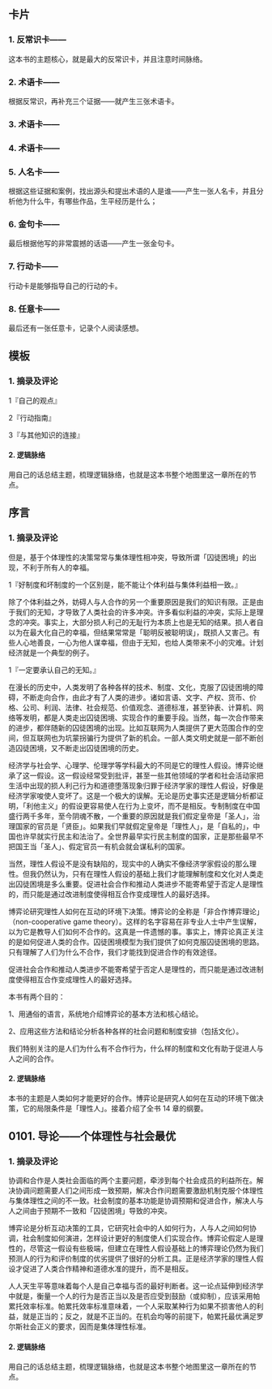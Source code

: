 ## 卡片

### 1. 反常识卡——

这本书的主题核心，就是最大的反常识卡，并且注意时间脉络。

### 2. 术语卡——

根据反常识，再补充三个证据——就产生三张术语卡。

### 3. 术语卡——

### 4. 术语卡——

### 5. 人名卡——

根据这些证据和案例，找出源头和提出术语的人是谁——产生一张人名卡，并且分析他为什么牛，有哪些作品，生平经历是什么；

### 6. 金句卡——

最后根据他写的非常震撼的话语——产生一张金句卡。

### 7. 行动卡——

行动卡是能够指导自己的行动的卡。

### 8. 任意卡——

最后还有一张任意卡，记录个人阅读感想。

## 模板

### 1. 摘录及评论

1『自己的观点』

2『行动指南』

3『与其他知识的连接』

#### 2. 逻辑脉络

用自己的话总结主题，梳理逻辑脉络，也就是这本书整个地图里这一章所在的节点。

## 序言

### 1. 摘录及评论

但是，基于个体理性的决策常常与集体理性相冲突，导致所谓「囚徒困境」的出现，不利于所有人的幸福。

1『好制度和坏制度的一个区别是，能不能让个体利益与集体利益相一致。』

除了个体利益之外，妨碍人与人合作的另一个重要原因是我们的知识有限。正是由于我们的无知，才导致了人类社会的许多冲突。许多看似利益的冲突，实际上是理念的冲突。事实上，大部分损人利己的无耻行为本质上也是无知的结果。损人者自以为在最大化自己的幸福，但结果常常是「聪明反被聪明误」，既损人又害己。有些人心地善良，一心为他人谋幸福，但由于无知，也给人类带来不小的灾难。计划经济就是一个典型的例子。

1『一定要承认自己的无知。』

在漫长的历史中，人类发明了各种各样的技术、制度、文化，克服了囚徒困境的障碍，不断走向合作，由此才有了人类的进步。诸如言语、文字、产权、货币、价格、公司、利润、法律、社会规范、价值观念、道德标准，甚至钟表、计算机、网络等发明，都是人类走出囚徒困境、实现合作的重要手段。当然，每一次合作带来的进步，都伴随新的囚徒困境的出现。比如互联网为人类提供了更大范围合作的空间，但互联网也为坑蒙拐骗行为提供了新的机会。一部人类文明史就是一部不断创造囚徒困境，又不断走出囚徒困境的历史。

经济学与社会学、心理学、伦理学等学科最大的不同是它的理性人假设。博弈论继承了这一假设。这一假设经常受到批评，甚至一些其他领域的学者和社会活动家把生活中出现的损人利己行为和道德堕落现象归罪于经济学家的理性人假设，好像是经济学家唆使人变坏了。这是一个极大的误解。无论是历史事实还是逻辑分析都证明，「利他主义」的假设更容易使人在行为上变坏，而不是相反。专制制度在中国盛行两千多年，至今阴魂不散，一个重要的原因就是我们假定皇帝是「圣人」，治理国家的官员是「贤臣」。如果我们早就假定皇帝是「理性人」，是「自私的」，中国也许早就实行民主和法治了。全世界最早实行民主制度的国家，正是那些最早不把国王当「圣人」、假定官员一有机会就会谋私利的国家。

当然，理性人假设不是没有缺陷的，现实中的人确实不像经济学家假设的那么理性。但我仍然认为，只有在理性人假设的基础上我们才能理解制度和文化对人类走出囚徒困境是多么重要。促进社会合作和推动人类进步不能寄希望于否定人是理性的，而只能是通过改进制度使得相互合作变成理性人的最好选择。

博弈论研究理性人如何在互动的环境下决策。博弈论的全称是「非合作博弈理论」（non-cooperative game theory）。这样的名字容易在非专业人士中产生误解，以为它是教导人们如何不合作的。这真是一件遗憾的事。事实上，博弈论真正关注的是如何促进人类的合作。囚徒困境模型为我们提供了如何克服囚徒困境的思路。只有理解了人们为什么不合作，我们才能找到促进合作的有效途径。

促进社会合作和推动人类进步不能寄希望于否定人是理性的，而只能是通过改进制度使得相互合作变成理性人的最好选择。

本书有两个目的：

1、用通俗的语言，系统地介绍博弈论的基本方法和核心结论。

2、应用这些方法和结论分析各种各样的社会问题和制度安排（包括文化）。

我们特别关注的是人们为什么有不合作行为，什么样的制度和文化有助于促进人与人之间的合作。

#### 2. 逻辑脉络

本书的主题是人类如何才能更好的合作。博弈论是研究人如何在互动的环境下做决策，它的局限条件是「理性人」。接着介绍了全书 14 章的纲要。

## 0101. 导论——个体理性与社会最优

### 1. 摘录及评论

协调和合作是人类社会面临的两个主要问题，牵涉到每个社会成员的利益所在。解决协调问题需要人们之间形成一致预期，解决合作问题需要激励机制克服个体理性与集体理性之间的不一致。社会制度的基本功能是协调预期和促进合作，解决人与人之间由于预期不一致和「囚徒困境」导致的冲突。

博弈论是分析互动决策的工具，它研究社会中的人如何行为，人与人之间如何协调，社会制度如何演进，怎样设计更好的制度使人们实现合作。博弈论假定人是理性的，尽管这一假设有些极端，但建立在理性人假设基础上的博弈理论仍然为我们预测人的行为和评价制度的优劣提供了很好的分析工具。正是经济学家的理性人假设才促进了人类合作精神和道德水准的提升，而不是相反。

人人天生平等意味着每个人是自己幸福与否的最好判断者。这一论点延伸到经济学中就是，衡量一个人的行为是否正当以及是否应受到鼓励（或抑制），应该采用帕累托效率标准。帕累托效率标准意味着，一个人采取某种行为如果不损害他人的利益，就是正当的；反之，就是不正当的。在机会均等的前提下，帕累托最优满足罗尔斯社会正义的要求，因而是集体理性标准。






#### 2. 逻辑脉络

用自己的话总结主题，梳理逻辑脉络，也就是这本书整个地图里这一章所在的节点。
